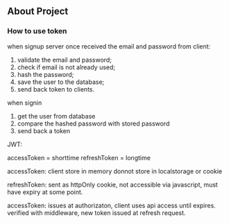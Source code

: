 ## About Project


### How to use token

when signup
server once received the email and password from client:
1. validate the email and password;
2. check if email is not already used;
3. hash the password;
4. save the user to the database;
5. send back token to clients.

when signin
1. get the user from database
2. compare the hashed password with stored password
3. send back a token

JWT:

accessToken = shorttime
refreshToken = longtime

accessToken: client store in memory donnot store in localstorage or cookie

refreshToken: sent as httpOnly cookie, not accessible via javascript, must have expiry at some point.

accessToken: issues at authorizaton, client uses api access until expires. verified with middleware, new token issued at refresh request.

